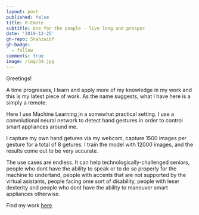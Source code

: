```yaml
---
layout: post
published: false
title: R-Emote
subtitle: One for the people - live long and prosper
date: '2019-12-25'
gh-repo: ShahzaibP
gh-badge:
  - follow
comments: true
image: /img/34.jpg
---
```

Greetings!

A time progresses, I learn and apply more of my knowledge in my work and this is my latest piece of work. As the name suggests, what I have here is a simply a remote.

Here I use Machine Learning jn a somewhat practical setting. I use a convolutional neural network to detect hand gestures in order to control smart appliances around me.

I capture my own hand getures via my webcam, capture 1500 images per gesture for a total of 8 getures. I train the model with 12000 images, and the results come out to be very accurate.

The use cases are endless. It can help technologically-challenged seniors, people who dont have the ability to speak or to do so properly for the machine to undertand, people with accents that are not supported by the virtual asistants, people facing ome sort of disability, people with leser dexterity and people who dont have the ability to maneuver smart appliances otherwise.

Find my work [here](https://github.com/ShahzaibP/R-Emote).
